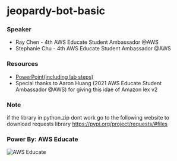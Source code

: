 # jeopardy-bot-basic


### Speaker
* Ray Chen - 4th AWS Educate Student Ambassador @AWS 
* Stephanie Chu - 4th AWS Educate Student Ambassador @AWS 

### Resources
* [PowerPoint(including lab steps)](https://docs.google.com/presentation/d/1fBv4nT5j0E5xKSq_apbhKvZRO5jIMMF4/edit#slide=id.g21fcf91607d_1_0)
* Special thanks to Aaron Huang (2021 AWS Educate Student Ambassador @AWS) for giving this idae of Amazon lex v2

### Note
if the library in python.zip dont work
go to the following  website to download requests library 
https://pypi.org/project/requests/#files




### Power By: AWS Educate
![AWS Educate](https://d1.awsstatic.com/WWPS/AWS_Educate_Logo2.914df33100523a7d60c9c897d79d1cec23cc7e0c.png)
